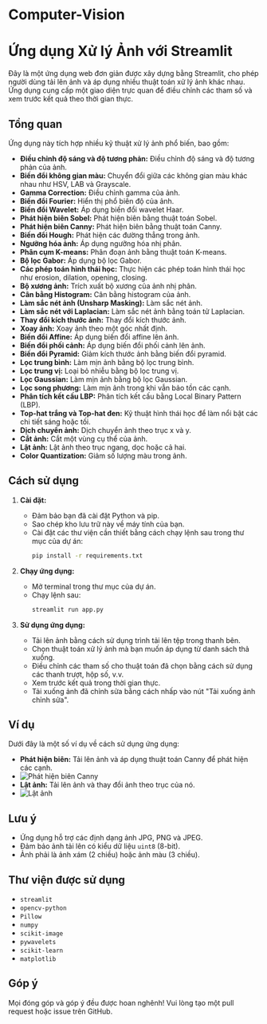 # Computer-Vision
# Ứng dụng Xử lý Ảnh với Streamlit

Đây là một ứng dụng web đơn giản được xây dựng bằng Streamlit, cho phép người dùng tải lên ảnh và áp dụng nhiều thuật toán xử lý ảnh khác nhau. Ứng dụng cung cấp một giao diện trực quan để điều chỉnh các tham số và xem trước kết quả theo thời gian thực.

## Tổng quan

Ứng dụng này tích hợp nhiều kỹ thuật xử lý ảnh phổ biến, bao gồm:

* **Điều chỉnh độ sáng và độ tương phản:** Điều chỉnh độ sáng và độ tương phản của ảnh.
* **Biến đổi không gian màu:** Chuyển đổi giữa các không gian màu khác nhau như HSV, LAB và Grayscale.
* **Gamma Correction:** Điều chỉnh gamma của ảnh.
* **Biến đổi Fourier:** Hiển thị phổ biên độ của ảnh.
* **Biến đổi Wavelet:** Áp dụng biến đổi wavelet Haar.
* **Phát hiện biên Sobel:** Phát hiện biên bằng thuật toán Sobel.
* **Phát hiện biên Canny:** Phát hiện biên bằng thuật toán Canny.
* **Biến đổi Hough:** Phát hiện các đường thẳng trong ảnh.
* **Ngưỡng hóa ảnh:** Áp dụng ngưỡng hóa nhị phân.
* **Phân cụm K-means:** Phân đoạn ảnh bằng thuật toán K-means.
* **Bộ lọc Gabor:** Áp dụng bộ lọc Gabor.
* **Các phép toán hình thái học:** Thực hiện các phép toán hình thái học như erosion, dilation, opening, closing.
* **Bộ xương ảnh:** Trích xuất bộ xương của ảnh nhị phân.
* **Cân bằng Histogram:** Cân bằng histogram của ảnh.
* **Làm sắc nét ảnh (Unsharp Masking):** Làm sắc nét ảnh.
* **Làm sắc nét với Laplacian:** Làm sắc nét ảnh bằng toán tử Laplacian.
* **Thay đổi kích thước ảnh:** Thay đổi kích thước ảnh.
* **Xoay ảnh:** Xoay ảnh theo một góc nhất định.
* **Biến đổi Affine:** Áp dụng biến đổi affine lên ảnh.
* **Biến đổi phối cảnh:** Áp dụng biến đổi phối cảnh lên ảnh.
* **Biến đổi Pyramid:** Giảm kích thước ảnh bằng biến đổi pyramid.
* **Lọc trung bình:** Làm mịn ảnh bằng bộ lọc trung bình.
* **Lọc trung vị:** Loại bỏ nhiễu bằng bộ lọc trung vị.
* **Lọc Gaussian:** Làm mịn ảnh bằng bộ lọc Gaussian.
* **Lọc song phương:** Làm mịn ảnh trong khi vẫn bảo tồn các cạnh.
* **Phân tích kết cấu LBP:** Phân tích kết cấu bằng Local Binary Pattern (LBP).
* **Top-hat trắng và Top-hat đen:** Kỹ thuật hình thái học để làm nổi bật các chi tiết sáng hoặc tối.
* **Dịch chuyển ảnh:** Dịch chuyển ảnh theo trục x và y.
* **Cắt ảnh:** Cắt một vùng cụ thể của ảnh.
* **Lật ảnh:** Lật ảnh theo trục ngang, dọc hoặc cả hai.
* **Color Quantization:** Giảm số lượng màu trong ảnh.


## Cách sử dụng

1. **Cài đặt:**
    * Đảm bảo bạn đã cài đặt Python và pip.
    * Sao chép kho lưu trữ này về máy tính của bạn.
    * Cài đặt các thư viện cần thiết bằng cách chạy lệnh sau trong thư mục của dự án:
        ```bash
        pip install -r requirements.txt
        ```

2. **Chạy ứng dụng:**
    * Mở terminal trong thư mục của dự án.
    * Chạy lệnh sau:
        ```bash
        streamlit run app.py
        ```

3. **Sử dụng ứng dụng:**
    * Tải lên ảnh bằng cách sử dụng trình tải lên tệp trong thanh bên.
    * Chọn thuật toán xử lý ảnh mà bạn muốn áp dụng từ danh sách thả xuống.
    * Điều chỉnh các tham số cho thuật toán đã chọn bằng cách sử dụng các thanh trượt, hộp số, v.v.
    * Xem trước kết quả trong thời gian thực.
    * Tải xuống ảnh đã chỉnh sửa bằng cách nhấp vào nút "Tải xuống ảnh chỉnh sửa".

## Ví dụ

Dưới đây là một số ví dụ về cách sử dụng ứng dụng:

* **Phát hiện biên:** Tải lên ảnh và áp dụng thuật toán Canny để phát hiện các cạnh.
*   ![Phát hiện biên Canny](./immages/1.png)
* **Lật ảnh:** Tải lên ảnh và thay đổi ảnh theo trục của nó.
* ![Lật ảnh](./immages/2.png)

## Lưu ý

* Ứng dụng hỗ trợ các định dạng ảnh JPG, PNG và JPEG.
* Đảm bảo ảnh tải lên có kiểu dữ liệu `uint8` (8-bit).
* Ảnh phải là ảnh xám (2 chiều) hoặc ảnh màu (3 chiều).


## Thư viện được sử dụng

* `streamlit`
* `opencv-python`
* `Pillow`
* `numpy`
* `scikit-image`
* `pywavelets`
* `scikit-learn`
* `matplotlib`


## Góp ý

Mọi đóng góp và góp ý đều được hoan nghênh! Vui lòng tạo một pull request hoặc issue trên GitHub.
